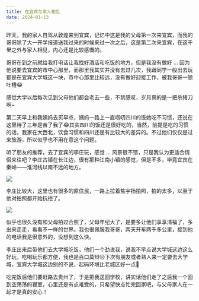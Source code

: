 ```yaml
---
title: 在宜宾与家人相见
date: 2024-01-13
---
```


昨天，我的家人自驾从敦煌来到宜宾，记忆中这是我的父母第一次来宜宾，而我的哥哥除了大一开学报道送我过来的时候来过一次之后，这是第二次来宜宾，在这千里之外与家人相见，内心还是比较感慨的。

<!--more-->

哥哥在到之前就给我打电话让我找好酒店和吃饭的地方，但是我没有做好 ... 因为他说要去宜宾的市中心那里，而那里我其实并没有去过几次，我跟同学一般出去玩都是在宜宾大学城这一块，市中心那里比较远，没有做好迎接工作，被我哥哥一顿吐槽😂

感觉大学以后每次见到父母他们都会老去一些，不禁感叹，岁月真的是一把杀猪刀啊~

第二天早上和我姨妈去买早点，姨妈一路上一直唠叨四川的饭她吃不习惯，还说在这里待了三年是苦了我了😂其实四川的饭还是很好吃的，当然，前提是吃的习惯的话，我家在大西北，饮食习惯和四川还是有比较大的差异的。不过他们仅仅是过来旅游，所以似乎也不用在意这个问题。

听了朋友的推荐，去了宜宾的李庄玩，感觉 ... 风景很不错，只是我认为更适合情侣来往吧？李庄古镇在长江边，很有那种江南小镇的感觉，但是不多，毕竟宜宾在秦岭——淮河线以南不远的地方。

![](/images/20240113221469.jpg)

李庄比较大，这里也有很多的原住民，一路上拉着焦宇扬拍照，拍的太多，以至于他对拍照都开始抗拒了。

![](/images/20240113221605.jpg)

似乎也很久没有和父母拍过合照了，父母年纪大了，是要多让他们享享清福了，多出来走走，看看不一样的世界。我也很佩服我哥哥，两天开车两千多公里，接到他的电话我是很意外的，没想到这么快。

李庄出来后带他们去大学城吃饭，他们一个劲说我，说我不早点说大学城这边这么好玩，吃喝玩乐都方便，我也是百口莫辩😥下次有朋友或者熟人来一定要去大学城，宜宾大学城这边别的不说，起码环境比老城区好一点🤣

吃完饭后他们要赶路去贵州了，于是把我送回学校，讲实话他们走了之后我一个回到空荡荡的寝室，心里还是有点难受的，只希望快点忙完回家吧，与父母家人在一起才是真的安心！
